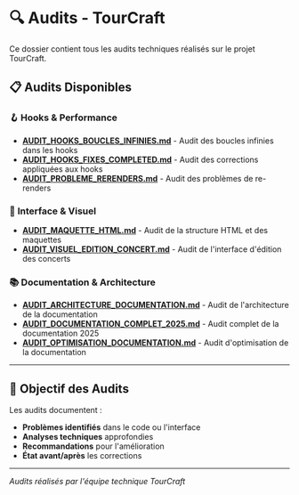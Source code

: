 # 🔍 Audits - TourCraft

Ce dossier contient tous les audits techniques réalisés sur le projet TourCraft.

## 📋 **Audits Disponibles**

### 🪝 **Hooks & Performance**
- [**AUDIT_HOOKS_BOUCLES_INFINIES.md**](./AUDIT_HOOKS_BOUCLES_INFINIES.md) - Audit des boucles infinies dans les hooks
- [**AUDIT_HOOKS_FIXES_COMPLETED.md**](./AUDIT_HOOKS_FIXES_COMPLETED.md) - Audit des corrections appliquées aux hooks
- [**AUDIT_PROBLEME_RERENDERS.md**](./AUDIT_PROBLEME_RERENDERS.md) - Audit des problèmes de re-renders

### 🎨 **Interface & Visuel**
- [**AUDIT_MAQUETTE_HTML.md**](./AUDIT_MAQUETTE_HTML.md) - Audit de la structure HTML et des maquettes
- [**AUDIT_VISUEL_EDITION_CONCERT.md**](./AUDIT_VISUEL_EDITION_CONCERT.md) - Audit de l'interface d'édition des concerts

### 📚 **Documentation & Architecture**
- [**AUDIT_ARCHITECTURE_DOCUMENTATION.md**](./AUDIT_ARCHITECTURE_DOCUMENTATION.md) - Audit de l'architecture de la documentation
- [**AUDIT_DOCUMENTATION_COMPLET_2025.md**](./AUDIT_DOCUMENTATION_COMPLET_2025.md) - Audit complet de la documentation 2025
- [**AUDIT_OPTIMISATION_DOCUMENTATION.md**](./AUDIT_OPTIMISATION_DOCUMENTATION.md) - Audit d'optimisation de la documentation

---

## 🎯 **Objectif des Audits**

Les audits documentent :
- **Problèmes identifiés** dans le code ou l'interface
- **Analyses techniques** approfondies
- **Recommandations** pour l'amélioration
- **État avant/après** les corrections

---

*Audits réalisés par l'équipe technique TourCraft* 